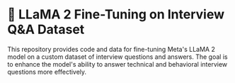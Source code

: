 # 🦙 LLaMA 2 Fine-Tuning on Interview Q&A Dataset

This repository provides code and data for fine-tuning Meta's LLaMA 2 model on a custom dataset of interview questions and answers. The goal is to enhance the model's ability to answer technical and behavioral interview questions more effectively.

